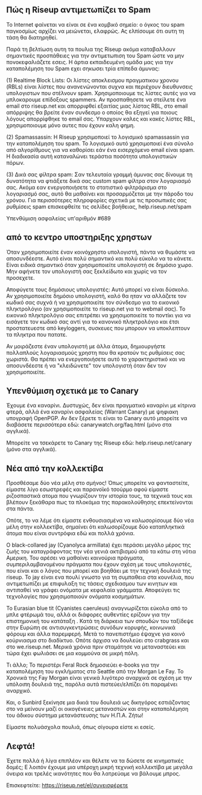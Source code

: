 ## Πώς η Riseup αντιμετωπίζει το Spam

Το Internet φαίνεται να είναι σε ένα κομβικό σημείο: ο όγκος του spam 
παγκοσμίως αρχίζει να μειώνεται, ελαφρώς. Ας ελπίσουμε ότι αυτη τη τάση 
θα διατηρηθεί.

Παρά τη βελτίωση αυτη τα πουλια της Riseup ακόμα καταβαλλουν σημαντικές 
προσπάθειες για την αντιμετωπιση του Spam ώστε να μην πονοκεφαλιάζετε 
εσεις. Η άρτια εκπαιδευμένη ομάδα μας για την καταπολέμηση του Spam εχει 
σηκωσει τρία επίπεδα άμυνας:

(1) Realtime Block Lists: Οι λίστες αποκλεισμου πραγματικου χρονου 
(RBLs) είναι λίστες που ανανενώνονται συχνα και περιέχουν διευθυνσεις 
υπολογιστων που στέλνουν spam. Χρησιμοποιουμε τις λίστες αυτές για να 
μπλοκαρουμε επίδοξους spammers. Αν προσπαθησετε να στείλετε ένα email 
στο riseup.net και απορριφθεί εξαιτίας μιας λίστας RBL, στο email 
απόρριψης θα βρείτε έναν συνδεσμο ο οποίος θα εξηγεί για ποιους λόγους 
απορρίφθηκε το email σας. Υπαρχουν καλες και κακές λίστες RBL, 
χρησιμοποιουμε μόνο αυτες που έχουν καλη φημη.

(2) Spamassassin: Η Riseup χρησιμοποιεί το λογισμικό spamassassin για 
την καταπολέμηση του spam. Το λογισμικό αυτό χρησιμοποιεί ένα σύνολο από 
αλγορίθμους για να καθορίσει εάν ένα εισερχόμενο email είναι spam. Η 
διαδικασία αυτή καταναλώνει τεράστια ποσότητα υπολογιστικών πόρων.

(3) Δικά σας φίλτρα spam: Σαν τελευταία γραμμή άμυνας σας δίνουμε τη 
δυνατότητα να φτιάξετε δικά σας custom spam φίλτρα στον λογαριασμό σας. 
Ακόμα εαν ενεργοποιήσετε το στατιστικό φιλτράρισμα στο λογαριασμό σας, 
αυτό θα μαθαίνει και προσαρμόζεται με την πάροδο του χρόνου. Για 
περισσότερες πληροφορίες σχετικά με τις προσωπικές σας ρυθμίσεις spam 
επισκεφθείτε τις σελίδες βοήθειας, help.riseup.net/spam

Υπενθύμιση ασφαλείας υπ'αριθμόν #689
## από το κεντρο υποστηριξης χρηστων

Όταν χρησιμοποιείτε έναν κοινόχρηστο υπολογιστή, πάντα να θυμάστε να 
αποσυνδέεστε. Αυτό είναι πολύ σημαντικό και πολύ εύκολο να το κάνετε. 
Είναι ειδικά σημαντικό όταν χρησιμοποιείτε υπολογιστή σε δημόσιο χωρο. 
Μην αφήνετε τον υπολογιστή σας ξεκλείδωτο και χωρίς να τον προσεχετε.

Αποφύγετε τους δημόσιους υπολογιστές: Αυτό μπορεί να είναι δύσκολο. Αν 
χρησιμοποιείτε δημόσιο υπολογιστή, καλό θα ηταν να αλλάζετε τον κωδικό 
σας συχνά ή να χρησιμοποιείτε τον σύνδεσμο για το εικονικό πληκτρολόγιο 
(αν χρησιμοποιείτε το riseup.net για το webmail σας). Το εικονικό 
πληκτρολόγιο σας επιτρέπει να χρησιμοποιείτε το ποντίκι για να εισάγετε 
τον κωδικό σας αντί για το κανονικό πληκτρολόγιο και έτσι προστατευεστε 
από keyloggers, συσκευες που μπορουν να υποκλεπτουν τα πληκτρα που 
πατατε.

Αν μοιράζεστε έναν υπολογιστή με άλλα άτομα, δημιουργήστε πολλαπλούς 
λογαριασμούς χρηστη που θα κρατούν τις ρυθμίσεις σας χωριστά. Θα πρέπει 
να ενεργοποιήσετε αυτό το χαρακτηριστικό και να αποσυνδέεστε ή να 
"κλειδώνετε" τον υπολογιστή όταν δεν τον χρησιμοποιείτε.

## Υπενθύμιση σχετικά με το Canary

Έχουμε ένα καναρίνι. Δυστυχώς, δεν είναι πραγματικό καναρίνι με κίτρινα 
φτερά, αλλά ένα καναρίνι ασφαλείας (Warrant Canary) με ψηφιακη υπογραφή 
OpenPGP. Αν δεν ξέρετε τι είναι το Canary αυτό μπορείτε να διαβάσετε 
περισσότερα εδώ: canarywatch.org/faq.html (μόνο στα αγγλικά).

Μπορείτε να τσεκάρετε το Canary της Riseup εδώ: help.riseup.net/canary 
(μόνο στα αγγλικά).

## Νέα από την κολλεκτίβα

Προσθέσαμε δύο νέα μέλη στο σμήνος! Όπως μπορείτε να φανταστείτε, 
είμαστε λίγο εσωστρεφές και παρανοϊκό τσούρμο αφού είμαστε ριζοσπαστικά 
ατομα που γνωρίζουν την ιστορία τους, τα τεχνικά τους και βλέπουν 
ξεκάθαρα πως τα πλοκάμια της παρακολούθησης επεκτείνονται στα πάντα.

Οπότε, το να λέμε ότι είμαστε ενθουσιασμένα να καλωσορίσουμε δύο νέα 
μέλη στην κολλεκτίβα, σημαίνει ότι καλωσορίζουμε δύο καταπληκτικά άτομα 
που είναι συντρόφια εδώ και πολλά χρόνια.

Ο black-collared jay (Cyanolyca armillata) έχει περάσει μεγάλο μέρος της 
ζωής του καταγράφοντας την νέα γενιά ακτιβισμού από τα κάτω στη νότια 
Αμερικη. Του αρέσει να μαθαίνει καινούρια πράγματα, συμπεριλαμβανομένου 
πράγματα που έχουν σχέση με τους υπολογιστές, που είναι και ο λόγος που 
μπορεί και βοηθάει με την τεχνική δουλειά της riseup. Το jay είναι ενα 
πουλί γνωστο για τη συμπαθεια στα κουνέλια, που αντιμετωπίζει με 
επιφυλαξη τις τάσεις σχεδιασμου των κινητων και αντιπαθεί να γράφει 
ονόματα με κεφαλαία γράμματα. Αποφεύγει τις τεχνολογίες που 
χρησιμοποιούν ονόματα κοσμημάτων.

Το Eurasian blue tit (Cyanistes caeruleus) αναγνωρίζεται εύκολα από το 
μπλε φτέρωμά του, αλλά οι διάφορες αυθεντίες ερίζουν για την 
επιστημονική του κατάταξη . Κατά τη διάρκεια των σπουδών του ταξίδεψε 
στην Ευρώπη σε αντισυγκεντρώσεις συνόδων κορυφής, κοινωνικά φόρουμ και 
άλλα παρεμφερή. Μετά το πανεπιστήμιο έψαχνε για κοινό κούρνιασμα στο 
διαδίκτυο. Οπότε άρχισα να δουλεύει στο crabgrass και στο we.riseup.net. 
Μερικά χρόνια πριν σταμάτησε να μεταναστεύει και τώρα έχει φωλιάσει σε 
μια κομμούνα σε μικρή πόλη.

Τι άλλο; Το περιστέρι Feral Rock δημοσιεύει e-books για την καταπολέμηση 
του εγκλήματος στο Seattle από την Morgan Le Fay. Το Χρονικά της Fay 
Morgan είναι γενικά λιγότερο αναρχικά σε σχέση με την υπόλοιπη δουλειά 
της, παρόλα αυτά πιστεύει/ελπίζει ότι παραμένει αναρχικό.

Και, ο Sunbird ξεκίνησε μια δικιά του δουλειά ως δικηγόρος εστιάζοντας 
στο να μείνουν μαζί οι οικογένειες μεταναστών και στην καταπολέμηση του 
άδικου σύστημα μετανάστευσης των Η.Π.Α. Ζήτω!

Είμαστε πολυάσχολα πουλιά, όπως σίγουρα είστε κι εσείς.

## Λεφτά!

Έχετε πολλά ή λίγα επιπλέον και θέλετε να τα δώσετε σε κινηματικές 
δομές; Ε λοιπόν έχουμε μια υπέροχη μικρή τεχνική κολλεκτίβα με μεγάλα 
όνειρα και τρελές ικανότητες που θα λατρεύαμε να βάλουμε μπρος.

Επισκεφτείτε:
https://riseup.net/el/συνεισφέρετε